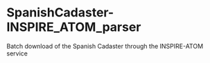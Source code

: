 # SpanishCadaster-INSPIRE_ATOM_parser
Batch download of the Spanish Cadaster through the INSPIRE-ATOM service
